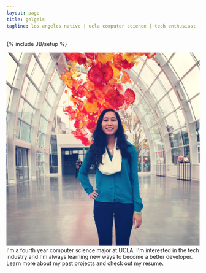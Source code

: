 ```yaml
---
layout: page
title: gelgels
tagline: los angeles native | ucla computer science | tech enthusiast
---
```

{% include JB/setup %}

<div id="about_me">

  <div id="about_left">
    <img src="/images/about_me.jpg" alt="Profile picture"/>
  </div>

  <div id="about_right">
    I'm a fourth year computer science major at UCLA. I'm interested in the tech
    industry and I'm always learning new ways to become a better developer.
    Learn more about my past projects and check out my resume.
  </div>

</div>
